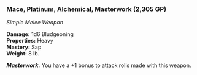 ### Mace, Platinum, Alchemical, Masterwork (2,305 GP)
*Simple Melee Weapon*  

**Damage:** 1d6 Bludgeoning  
**Properties:** Heavy  
**Mastery:** Sap  
**Weight:** 8 lb.

***Masterwork.*** You have a +1 bonus to attack rolls made with this weapon.